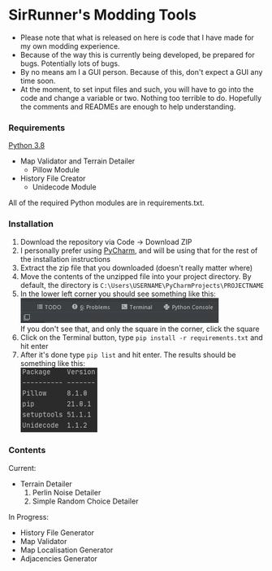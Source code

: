# SirRunner's Modding Tools
 - Please note that what is released on here is code that I have made for my own modding experience.
 - Because of the way this is currently being developed, be prepared for bugs. Potentially lots of bugs.
 - By no means am I a GUI person. Because of this, don't expect a GUI any time soon.
 - At the moment, to set input files and such, you will have to go into the code and change a variable or two. Nothing
   too terrible to do. Hopefully the comments and READMEs are enough to help understanding.

### Requirements
[Python 3.8](https://www.python.org/downloads/)
 - Map Validator and Terrain Detailer
   - Pillow Module
 - History File Creator
   - Unidecode Module
   
All of the required Python modules are in requirements.txt.

### Installation
1. Download the repository via Code -> Download ZIP
2. I personally prefer using [PyCharm](https://www.jetbrains.com/pycharm/download/), and will be using that for the rest
   of the installation instructions
3. Extract the zip file that you downloaded (doesn't really matter where)
4. Move the contents of the unzipped file into your project directory. By default, the directory is 
   `C:\Users\USERNAME\PyCharmProjects\PROJECTNAME`
5. In the lower left corner you should see something like this:  
   ![Lower Left Corner](images/lower_left_corner.JPG)  
   If you don't see that, and only the square in the corner, click the square
6. Click on the Terminal button, type `pip install -r requirements.txt` and hit enter
7. After it's done type `pip list` and hit enter. The results should be something like this:  
   ![Pip List](images/pip_list.JPG)
   
### Contents
Current:
 - Terrain Detailer
   1. Perlin Noise Detailer
   2. Simple Random Choice Detailer

In Progress:
 - History File Generator
 - Map Validator
 - Map Localisation Generator
 - Adjacencies Generator
